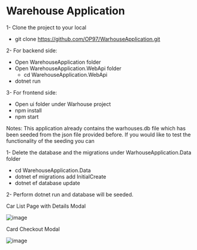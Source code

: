# Warehouse Application

1- Clone the project to your local
  - git clone https://github.com/OP97/WarhouseApplication.git

2- For backend side:
  - Open WarehouseApplication folder 
  - Open WarehouseApplication.WebApi folder
    - cd WarehouseApplication.WebApi
  - dotnet run

3- For frontend side:
  - Open ui folder under Warhouse project
  - npm install
  - npm start

Notes: This application already contains the warhouses.db file which has been seeded from the json file provided before. If you would like to test the functionality of the seeding
you can 

1- Delete the database and the migrations under WarhouseApplication.Data folder
  - cd WarehouseApplication.Data
  - dotnet ef migrations add InitialCreate
  - dotnet ef database update
  
2- Perform dotnet run and database will be seeded.
  
Car List Page with Details Modal
  
![image](https://user-images.githubusercontent.com/21227232/156943849-c2007ff5-1cf1-4b43-946c-8267c5ec85f9.png)

Card Checkout Modal

![image](https://user-images.githubusercontent.com/21227232/156943889-5bb9fb39-967a-42a2-ba14-ba7d5fde1344.png)
